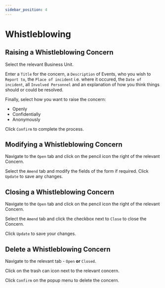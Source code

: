 ```yaml
---
sidebar_position: 4
---
```

# Whistleblowing

## Raising a Whistleblowing Concern

Select the relevant Business Unit.

Enter a `Title` for the concern, a `Description` of Events, who you wish to `Report to`, the `Place of incident` i.e. where it occured, the `Date of incident`, all `Involved Personnel` and an explanation of how you think things should or could be resolved.

Finally, select how you want to raise the concern:
- Openly
- Confidentially
- Anonymously

Click `Confirm` to complete the process.

## Modifying a Whistleblowing Concern

Navigate to the `Open` tab and click on the pencil icon the right of the relevant Concern.

Select the `Amend` tab and modify the fields of the form if required. Click `Update` to save any changes.

## Closing a Whistleblowing Concern

Navigate to the `Open` tab and click on the pencil icon the right of the relevant Concern.

Select the `Amend` tab and click the checkbox next to `Close` to close the Concern.

Click `Update` to save your changes.

## Delete a Whistleblowing Concern

Navigate to the relevant tab - `Open` **or** `Closed`.

Click on the trash can icon next to the relevant concern.

Click `Confirm` on the popup menu to delete the concern.